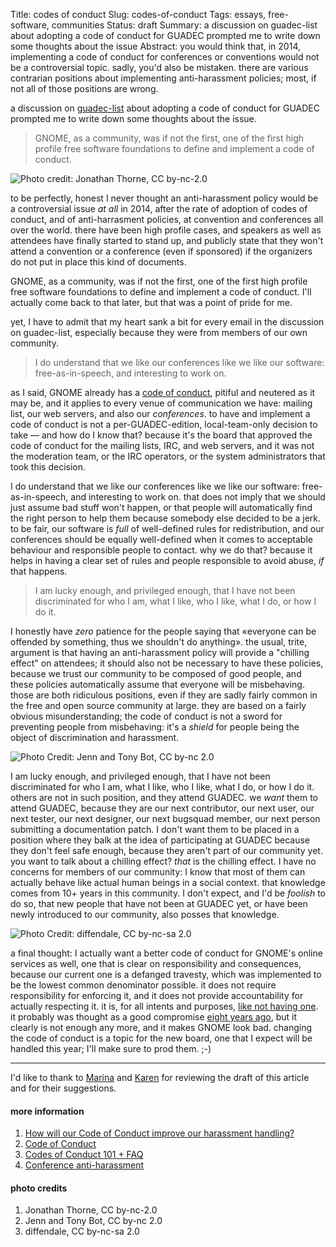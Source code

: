 Title: codes of conduct
Slug: codes-of-conduct
Tags: essays, free-software, communities
Status: draft
Summary: a discussion on guadec-list about adopting a code of conduct for GUADEC prompted me to write down some thoughts about the issue
Abstract: you would think that, in 2014, implementing a code of conduct for conferences or conventions would not be a controversial topic. sadly, you'd also be mistaken. there are various contrarian positions about implementing anti-harassment policies; most, if not all of those positions are wrong.

a discussion on [guadec-list][1] about adopting a code of conduct for GUADEC
prompted me to write down some thoughts about the issue.

> GNOME, as a community, was if not the first, one of the first high profile
> free software foundations to define and implement a code of conduct.

![Photo credit: Jonathan Thorne, CC by-nc-2.0]({filename}/images/us-constitution.jpg)

to be perfectly, honest I never thought an anti-harassment policy would be a
controversial issue *at all* in 2014, after the rate of adoption of codes of
conduct, and of anti-harrasment policies, at convention and conferences all over
the world. there have been high profile cases, and speakers as well as attendees
have finally started to stand up, and publicly state that they won't attend a
convention or a conference (even if sponsored) if the organizers do not put in
place this kind of documents.

GNOME, as a community, was if not the first, one of the first high profile free
software foundations to define and implement a code of conduct. I'll actually
come back to that later, but that was a point of pride for me.

yet, I have to admit that my heart sank a bit for every email in the discussion
on guadec-list, especially because they were from members of our own community.

> I do understand that we like our conferences like we like our software:
> free-as-in-speech, and interesting to work on.

as I said, GNOME already has a [code of conduct][2], pitiful and neutered as it
may be, and it applies to every venue of communication we have: mailing list,
our web servers, and also our *conferences*. to have and implement a code
of conduct is not a per-GUADEC-edition, local-team-only decision to take — and
how do I know that? because it's the board that approved the code of conduct for
the mailing lists, IRC, and web servers, and it was not the moderation team, or
the IRC operators, or the system administrators that took this decision.

I do understand that we like our conferences like we like our software:
free-as-in-speech, and interesting to work on. that does not imply that we
should just assume bad stuff won't happen, or that people will automatically
find the right person to help them because somebody else decided to be a jerk.
to be fair, our software is *full* of well-defined rules for redistribution, and
our conferences should be equally well-defined when it comes to acceptable
behaviour and responsible people to contact. why we do that? because it helps in
having a clear set of rules and people responsible to avoid abuse, *if* that
happens.

> I am lucky enough, and privileged enough, that I have not been discriminated
> for who I am, what I like, who I like, what I do, or how I do it.

I honestly have *zero* patience for the people saying that «everyone can be
offended by something, thus we shouldn't do anything». the usual, trite,
argument is that having an anti-harassment policy will provide a "chilling
effect" on attendees; it should also not be necessary to have these policies,
because we trust our community to be composed of good people, and these policies
automatically assume that everyone will be misbehaving. those are both
ridiculous positions, even if they are sadly fairly common in the free and open
source community at large. they are based on a fairly obvious misunderstanding;
the code of conduct is not a sword for preventing people from misbehaving: it's
a *shield* for people being the object of discrimination and harassment.

![Photo Credit: Jenn and Tony Bot, CC by-nc 2.0]({filename}/images/sword-and-shield.jpg)

I am lucky enough, and privileged enough, that I have not been discriminated for
who I am, what I like, who I like, what I do, or how I do it. others are not in
such position, and they attend GUADEC. we *want* them to attend GUADEC, because
they are our next contributor, our next user, our next tester, our next
designer, our next bugsquad member, our next person submitting a documentation
patch. I don't want them to be placed in a position where they balk at the idea
of participating at GUADEC because they don't feel safe enough, because they
aren't part of our community yet. you want to talk about a chilling effect?
*that* is the chilling effect. I have no concerns for members of our community:
I know that most of them can actually behave like actual human beings in a
social context. that knowledge comes from 10+ years in this community. I don't
expect, and I'd be *foolish* to do so, that new people that have not been at
GUADEC yet, or have been newly introduced to our community, also posses that
knowledge.

![Photo Credit: diffendale, CC by-nc-sa 2.0]({filename}/images/shield.jpg)

a final thought: I actually want a better code of conduct for GNOME's online
services as well, one that is clear on responsibility and consequences, because
our current one is a defanged travesty, which was implemented to be the lowest
common denominator possible. it does not require responsibility for enforcing
it, and it does not provide accountability for actually respecting it. it is,
for all intents and purposes, [like not having one][3]. it probably was thought
as a good compromise [eight years ago][4], but it clearly is not enough any
more, and it makes GNOME look bad. changing the code of conduct is a topic for
the new board, one that I expect will be handled this year; I'll make sure to
prod them. ;-)

- - -

I'd like to thank to [Marina][5] and [Karen][6] for reviewing the draft of
this article and for their suggestions.

#### more information

  1. [How will our Code of Conduct improve our harassment handling?][gf-how]
  2. [Code of Conduct][gf-code]
  3. [Codes of Conduct 101 + FAQ][dryden-faq]
  4. [Conference anti-harassment][gf-harassment]

#### photo credits

  1. Jonathan Thorne, CC by-nc-2.0
  2. Jenn and Tony Bot, CC by-nc 2.0
  3. diffendale, CC by-nc-sa 2.0

[1]: https://mail.gnome.org/archives/guadec-list/2014-July/msg00014.html
[2]: https://wiki.gnome.org/Foundation/CodeOfConduct
[3]: https://mail.gnome.org/archives/foundation-list/2009-November/msg00017.html
[4]: https://mail.gnome.org/archives/foundation-list/2006-May/msg00057.html
[5]: http://blogs.gnome.org/marina/
[6]: http://blogs.gnome.org/gnomg/

[gf-how]: http://geekfeminism.org/2014/07/10/how-will-our-code-of-conduct-improve-our-harassment-handling/
[gf-code]: http://geekfeminism.org/about/code-of-conduct/
[dryden-faq]: http://www.ashedryden.com/blog/codes-of-conduct-101-faq
[gf-harassment]: http://geekfeminism.wikia.com/wiki/Conference_anti-harassment
